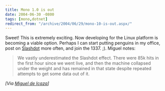```yaml
---
title: Mono 1.0 is out
date: 2004-06-30 -0800
tags: [mono,dotnet]
redirect_from: "/archive/2004/06/29/mono-10-is-out.aspx/"
---
```


Sweet! This is extremely exciting. Now developing for the Linux platform
is becoming a viable option. Perhaps I can start putting penguins in my
office, post on [Slashdot](http://www.slashdot.org/) more often, and
join the 1337. ;). Miguel notes:

> We vastly underestimated the Slashdot effect. There were 85k hits in
> the first hour since we went live, and then the machine collapsed
> under the weight and has remained in that state despite repeated
> attempts to get some data out of it.

*[Via [Miguel de Icaza](http://primates.ximian.com/~miguel/all.html#6%2f30%2f2004%201%3a55%3a00%20PM)]*

